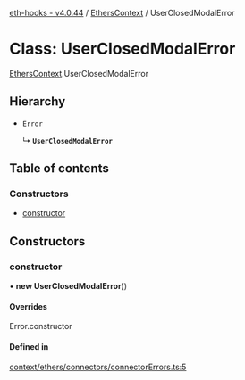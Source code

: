 [eth-hooks - v4.0.44](../README.md) / [EthersContext](../modules/EthersContext.md) / UserClosedModalError

# Class: UserClosedModalError

[EthersContext](../modules/EthersContext.md).UserClosedModalError

## Hierarchy

- `Error`

  ↳ **`UserClosedModalError`**

## Table of contents

### Constructors

- [constructor](EthersContext.UserClosedModalError.md#constructor)

## Constructors

### constructor

• **new UserClosedModalError**()

#### Overrides

Error.constructor

#### Defined in

[context/ethers/connectors/connectorErrors.ts:5](https://github.com/scaffold-eth/eth-hooks/blob/50cc29a/src/context/ethers/connectors/connectorErrors.ts#L5)
